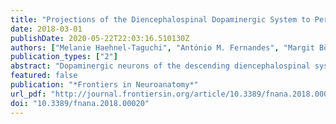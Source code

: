 ```yaml
---
title: "Projections of the Diencephalospinal Dopaminergic System to Peripheral Sense Organs in Larval Zebrafish (Danio rerio)"
date: 2018-03-01
publishDate: 2020-05-22T22:03:16.510130Z
authors: ["Melanie Haehnel-Taguchi", "António M. Fernandes", "Margit Böhler", "Ina Schmitt", "Lena Tittel", "Wolfgang Driever"]
publication_types: ["2"]
abstract: "Dopaminergic neurons of the descending diencephalospinal system are located in the posterior tuberculum (PT) in zebraﬁsh (Danio rerio), and correspond in mammals to the A11 group in hypothalamus and thalamus. In the larval zebraﬁsh, they are likely the only source of central dopaminergic projections to the periphery. Here, we characterized posterior tubercular dopaminergic ﬁbers projecting to peripheral sense organs, with a focus on the lateral line neuromasts. We labeled and identiﬁed catecholaminergic neurons and their projections by combining two immunoﬂuorescence techniques, (i) using an antibody against Tyrosine hydroxylase, and (ii) using an antibody against GFP in transgenic zebraﬁsh expressing in catecholaminergic neurons either membrane-anchored GFP to track ﬁbers, or a Synaptophysin-GFP fusion to visualize putative synapses. We applied the CLARITY method to 6 days old whole zebraﬁsh larvae to stain and analyze dopaminergic projections by confocal microscopy. We found that all lateral line neuromasts receive direct innervation by posterior tubercular dopaminergic neurons, and tracked these projections in detail. In addition, we found dopaminergic ﬁbers projecting to the anterior and posterior lateral line ganglia, and extensive central dopaminergic arborizations around the terminal projection ﬁeld of the lateral line afferent neurons in the hindbrain medial octavolateralis nucleus (MON). Therefore, dopaminergic innervation may affect lateral line sense information at different processing stages. Additional dopaminergic ﬁbers innervate the trigeminal ganglion, and we observed ﬁne catecholaminergic ﬁbers in the skin with arborization patterns similar to free sensory nerve endings. We also detected potentially dopaminergic ﬁbers innervating inner ear sensory epithelia. Therefore, the diencephalospinal A11-type dopaminergic system may broadly modulate peripheral senses. We also brieﬂy report peripheral sympathetic catecholaminergic projections labeled in our experiments, and their innervation of the developing intestine, swim bladder and abdominal organs."
featured: false
publication: "*Frontiers in Neuroanatomy*"
url_pdf: "http://journal.frontiersin.org/article/10.3389/fnana.2018.00020/full"
doi: "10.3389/fnana.2018.00020"
---
```


